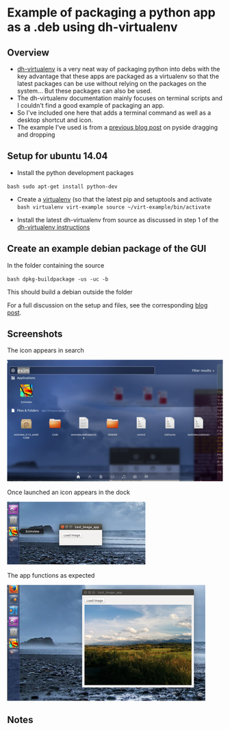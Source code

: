 
Example of packaging a python app as a .deb using dh-virtualenv
====================================================


Overview
--------

- <a href="http://dh-virtualenv.readthedocs.org/en/0.9/" target="_blank">dh-virtualenv</a> is a very neat way of packaging python into debs with the key advantage that these apps are packaged as
a virtualenv so that the latest packages can be use without relying on the packages on the system... 
But these packages can also be used.
- The dh-virtualenv documentation mainly focuses on terminal scripts and I couldn't find a good example of packaging an app. 
- So I've included one here that adds a terminal command as well as a desktop shortcut and icon. 
- The example I've used is from a <a href="http://blog.birving.com/2015/09/drag-and-drop-files-into-gui-using.html" target="_blank">previous blog post</a> 
on pyside dragging and dropping

Setup for ubuntu 14.04
-----------------------
- Install the python development packages

`bash
sudo apt-get install python-dev
`

- Create a [virtualenv](https://virtualenv.pypa.io/en/latest/) (so that the latest pip and setuptools  and activate
`bash
virtualenv virt-example
source ~/virt-example/bin/activate
`

- Install the latest dh-virtualenv from source as discussed in step 1 of the 
[dh-virtualenv instructions](http://dh-virtualenv.readthedocs.org/en/0.9/tutorial.html#step-1-install-dh-virtualenv)


Create an example debian package of the GUI
-------------------------------------------
In the folder containing the source

`bash
dpkg-buildpackage -us -uc -b
`

This should build a debian outside the folder

For a full discussion on the setup and files, see the corresponding [blog post](http://blog.birving.com).


Screenshots
-----------

The icon appears in search

![Image 1](./screenshots/1.png)

Once launched an icon appears in the dock

![Image 2](./screenshots/2.png)

The app functions as expected

![Image 3](./screenshots/3.png)


Notes
------
